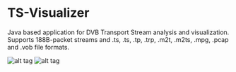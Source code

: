 # TS-Visualizer
Java based application for DVB Transport Stream analysis and visualization.<br />
Supports 188B-packet streams and .ts, .ts, .tp, .trp, .m2t, .m2ts, .mpg, .pcap and .vob file formats.

![alt tag](https://cloud.githubusercontent.com/assets/18116931/23913499/7f59387e-08e3-11e7-8922-0c6050fa52e6.png)
![alt tag](https://cloud.githubusercontent.com/assets/18116931/23977020/d8618e72-09eb-11e7-8531-4b49957d071a.png)
